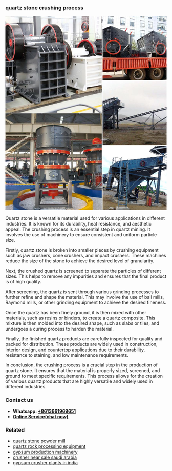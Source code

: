 <h3>quartz stone crushing process</h3><img src='1706773551.jpg' alt=''><p>Quartz stone is a versatile material used for various applications in different industries. It is known for its durability, heat resistance, and aesthetic appeal. The crushing process is an essential step in quartz mining. It involves the use of machinery to ensure consistent and uniform particle size.</p><p>Firstly, quartz stone is broken into smaller pieces by crushing equipment such as jaw crushers, cone crushers, and impact crushers. These machines reduce the size of the stone to achieve the desired level of granularity.</p><p>Next, the crushed quartz is screened to separate the particles of different sizes. This helps to remove any impurities and ensures that the final product is of high quality.</p><p>After screening, the quartz is sent through various grinding processes to further refine and shape the material. This may involve the use of ball mills, Raymond mills, or other grinding equipment to achieve the desired fineness.</p><p>Once the quartz has been finely ground, it is then mixed with other materials, such as resins or binders, to create a quartz composite. This mixture is then molded into the desired shape, such as slabs or tiles, and undergoes a curing process to harden the material.</p><p>Finally, the finished quartz products are carefully inspected for quality and packed for distribution. These products are widely used in construction, interior design, and countertop applications due to their durability, resistance to staining, and low maintenance requirements.</p><p>In conclusion, the crushing process is a crucial step in the production of quartz stone. It ensures that the material is properly sized, screened, and ground to meet specific requirements. This process allows for the creation of various quartz products that are highly versatile and widely used in different industries.</p><h3>Contact us</h3><ul><li><strong>Whatsapp:&nbsp;<a href="https://wa.me/8613661969651">+8613661969651</a></strong></li><li><a href="https://swt.shibang-china.com/?git&amp;zhl&amp;quartz stone crushing process"><strong>Online Service(chat now)</strong></a></li></ul><h3>Related</h3><ul><li><a href='quartz stone powder mill.md'>quartz stone powder mill</a></li><li><a href='quartz rock processing equipment.md'>quartz rock processing equipment</a></li><li><a href='gypsum production machinery.md'>gypsum production machinery</a></li><li><a href='crusher near sale saudi arabia.md'>crusher near sale saudi arabia</a></li><li><a href='gypsum crusher plants in india.md'>gypsum crusher plants in india</a></li></ul>